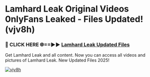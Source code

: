 # Lamhard Leak Original Videos 0nlyFans Leaked - Files Updated! (vjv8h)

<h3>🔴 CLICK HERE 🌐==►► <a href="https://tinyurl.com/2jnfzry5" rel="nofollow">Lamhard Leak Updated Files</a></h3>

Get Lamhard Leak and all content. Now you can access all videos and pictures of Lamhard Leak. New Updated Files 2025!

[![vjv8h](https://i.imgur.com/GyGTBgg.gif)](https://tinyurl.com/2jnfzry5)
